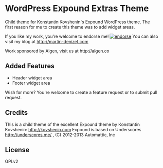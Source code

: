 # WordPress Expound Extras Theme

Child theme for Konstantin Kovshenin's Expound WordPress theme. The first reason for me to create this theme was to add widget areas.

If you like my work, you're welcome to endorse me!
[![endorse](https://api.coderwall.com/martin-denizet/endorsecount.png)](https://coderwall.com/martin-denizet)
You can also visit my blog at http://martin-denizet.com

Work sponsored by Algen, visit us at http://algen.co

## Added Features

* Header widget area
* Footer widget area

Wish for more? You're welcome to create a feature request or to submit pull request.

## Credits

This is a child theme of the excellent Expound theme by Konstantin Kovshenin: http://kovshenin.com
Expound is based on Underscores http://underscores.me/ , (C) 2012-2013 Automattic, Inc

## License

GPLv2

